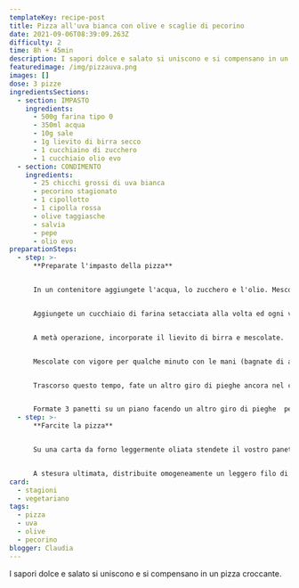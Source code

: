 ```yaml
---
templateKey: recipe-post
title: Pizza all'uva bianca con olive e scaglie di pecorino
date: 2021-09-06T08:39:09.263Z
difficulty: 2
time: 8h + 45min
description: I sapori dolce e salato si uniscono e si compensano in un pizza croccante.
featuredimage: /img/pizzauva.png
images: []
dose: 3 pizze
ingredientsSections:
  - section: IMPASTO
    ingredients:
      - 500g farina tipo 0
      - 350ml acqua
      - 10g sale
      - 1g lievito di birra secco
      - 1 cucchiaino di zucchero
      - 1 cucchiaio olio evo
  - section: CONDIMENTO
    ingredients:
      - 25 chicchi grossi di uva bianca
      - pecorino stagionato
      - 1 cipollotto
      - 1 cipolla rossa
      - olive taggiasche
      - salvia
      - pepe
      - olio evo
preparationSteps:
  - step: >-
      **Preparate l'impasto della pizza**


      In un contenitore aggiungete l'acqua, lo zucchero e l'olio. Mescolate. Il contenitore dovrà essere abbastanza capiente da contenere l'impasto quando il suo volume sarà raddoppiato. 


      Aggiungete un cucchiaio di farina setacciata alla volta ed ogni volta mescolate fino ad ottenere una pastella.


      A metà operazione, incorporate il lievito di birra e mescolate.  Qualche altro cucchiaio di farina e poi aggiungete anche il sale.


      Mescolate con vigore per qualche minuto con le mani (bagnate di acqua).  Quando l'impasto sarà incordato, fare un giro di pieghe nelle due direzioni e poi mettere a lievitare a t. ambiente, coperta da una pellicola trasparente per 7 ore.


      Trascorso questo tempo, fate un altro giro di pieghe ancora nel contenitore e lasciate riposare per 30 minuti.


      Formate 3 panetti su un piano facendo un altro giro di pieghe  per ciascun panetto e copriteli con un canovaccio per l'ultima mezz'ora di lievitazione.
  - step: >-
      **Farcite la pizza**


      Su una carta da forno leggermente oliata stendete il vostro panetto allargandolo dal centro verso l'esterno.  Questo passaggio vi permetterà al bordo di mantenere gli alveoli in cottura.


      A stesura ultimata, distribuite omogeneamente un leggero filo di olio.
card:
  - stagioni
  - vegetariano
tags:
  - pizza
  - uva
  - olive
  - pecorino
blogger: Claudia
---
```

I sapori dolce e salato si uniscono e si compensano in un pizza croccante.